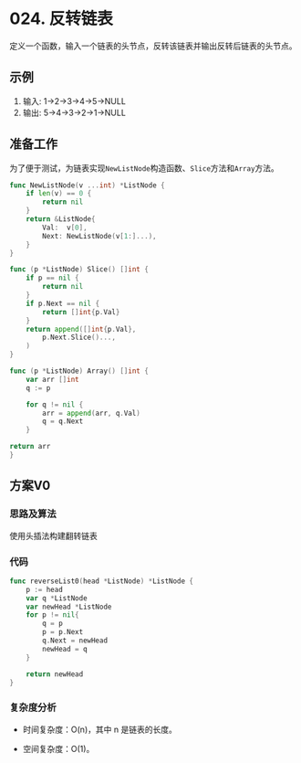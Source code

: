 # 024. 反转链表

定义一个函数，输入一个链表的头节点，反转该链表并输出反转后链表的头节点。

## 示例

1. 输入: 1->2->3->4->5->NULL
2. 输出: 5->4->3->2->1->NULL

## 准备工作

为了便于测试，为链表实现`NewListNode`构造函数、`Slice`方法和`Array`方法。

```go
func NewListNode(v ...int) *ListNode {
    if len(v) == 0 {
        return nil
    }
    return &ListNode{
        Val:  v[0],
        Next: NewListNode(v[1:]...),
    }
}

func (p *ListNode) Slice() []int {
    if p == nil {
        return nil
    }
    if p.Next == nil {
        return []int{p.Val}
    }
    return append([]int{p.Val},
        p.Next.Slice()...,
    )
}

func (p *ListNode) Array() []int {
	var arr []int
	q := p

	for q != nil {
		arr = append(arr, q.Val)
		q = q.Next
	}

return arr
}

```

## 方案V0

### 思路及算法

使用头插法构建翻转链表

### 代码

```go
func reverseList0(head *ListNode) *ListNode {
	p := head
	var q *ListNode
	var newHead *ListNode
	for p != nil{
		q = p
		p = p.Next
		q.Next = newHead
		newHead = q
	}

	return newHead
}
```

### 复杂度分析

- 时间复杂度：O(n)，其中 n 是链表的长度。

- 空间复杂度：O(1)。